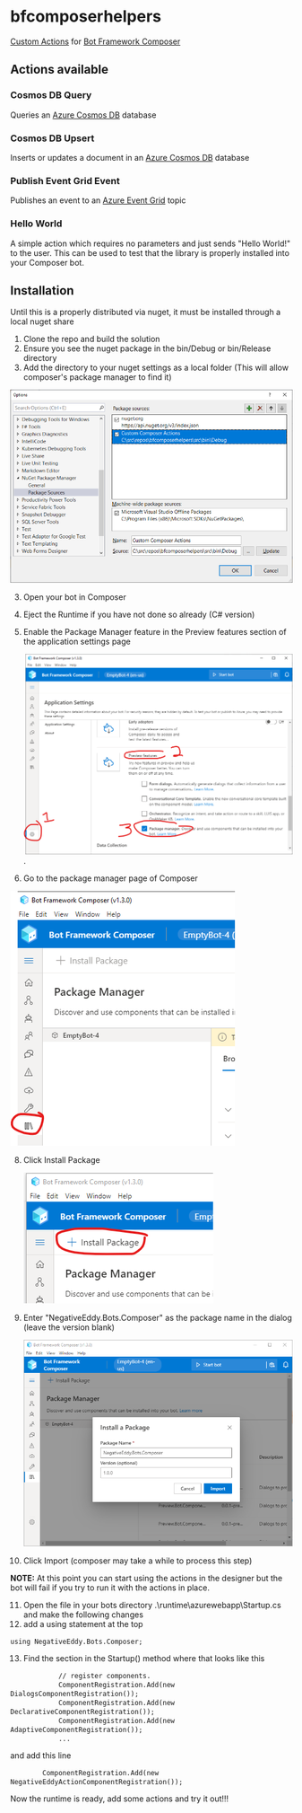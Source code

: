 # bfcomposerhelpers
[Custom Actions](https://docs.microsoft.com/en-us/composer/how-to-add-custom-action) for [Bot Framework Composer](https://aka.ms/composer)

## Actions available

### Cosmos DB Query
Queries an [Azure Cosmos DB](https://azure.microsoft.com/en-us/services/cosmos-db/) database

### Cosmos DB Upsert
Inserts or updates a document in an [Azure Cosmos DB](https://azure.microsoft.com/en-us/services/cosmos-db/) database

### Publish Event Grid Event

Publishes an event to an [Azure Event Grid](https://azure.microsoft.com/en-us/services/event-grid/) topic

### Hello World
A simple action which requires no parameters and just sends "Hello World!" to the user. This can be used to test that the library is properly installed into your Composer bot.

## Installation

Until this is a properly distributed via nuget, it must be installed through a local nuget share

1. Clone the repo and build the solution
2. Ensure you see the nuget package in the bin/Debug or bin/Release directory
3. Add the directory to your nuget settings as a local folder (This will allow composer's package manager to find it)

![Localnugetfolder](docs/localnugetfolder.png)

3. Open your bot in Composer
4. Eject the Runtime if you have not done so already (C# version) 
6. Enable the Package Manager feature in the Preview features section of the application settings page
   
   ![Enable package manager](docs/enable_package_manager.png).

7. Go to the package manager page of Composer
  
  ![Package Manager](docs/package_manager.png)

8. Click Install Package
   
   ![Install Package Button](docs/install_package_button.png)

9. Enter "NegativeEddy.Bots.Composer" as the package name in the dialog (leave the version blank)

    ![Import Package](docs/import_package.png)

10. Click Import (composer may take a while to process this step)

**NOTE:** At this point you can start using the actions in the designer but the bot will fail if you try to run it with the actions in place.

11. Open the file in your bots directory .\runtime\azurewebapp\Startup.cs and make the following changes
12. add a using statement at the top
````
using NegativeEddy.Bots.Composer;
````

13. Find the section in the Startup() method where that looks like this 

````
            // register components.
            ComponentRegistration.Add(new DialogsComponentRegistration());
            ComponentRegistration.Add(new DeclarativeComponentRegistration());
            ComponentRegistration.Add(new AdaptiveComponentRegistration());
            ...
````

   and add this line

````
        ComponentRegistration.Add(new NegativeEddyActionComponentRegistration());
````

Now the runtime is ready, add some actions and try it out!!!
